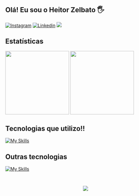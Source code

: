 ## Olá! Eu sou o Heitor Zelbato 🖐️

[![Instagram](https://img.shields.io/badge/Instagram-E4405F?style=for-the-badge&logo=instagram&logoColor=white)](https://instagram.com/heitor__a.ndre)
[![Linkedin](https://img.shields.io/badge/LinkedIn-0077B5?style=for-the-badge&logo=linkedin&logoColor=white)](https://www.linkedin.com/in/heitor-zelbato-9693a92a0/?originalSubdomain=br)
<a href = "[heitorzelbato@gmail.com](mailto:heitorzelbato@gmail.com)"><img src="https://img.shields.io/badge/-Gmail-%23333?style=for-the-badge&logo=gmail&logoColor=white" alvo ="_blank"></a>




## Estatísticas

<div aling="center">

<img height="200em" src="https://github-readme-stats.vercel.app/api?username=Zelbato&show_icons=true&theme=radical&include_all_commits=true&count_private=true"/>
<img height="200em" src="https://github-readme-stats.vercel.app/api/top-langs/?username=Zelbato&layout=compact&langs_count=6&theme=radical"/>

</div>

## Tecnologias que utilizo!!

[![My Skills](https://skillicons.dev/icons?i=js,html,css,bootstrap,sass,tailwind,mysql,php)](https://skillicons.dev)
  
  ## Outras tecnologias

  [![My Skills](https://skillicons.dev/icons?i=ps,ai,figma,androidstudio,vscode)](https://skillicons.dev)
 
</div><br/>

<div align="center">

![](https://komarev.com/ghpvc/?username=Zelbato&style=for-the-badge&label=VISUALIZAÇÕES+NO+PERFIL)
</div>





